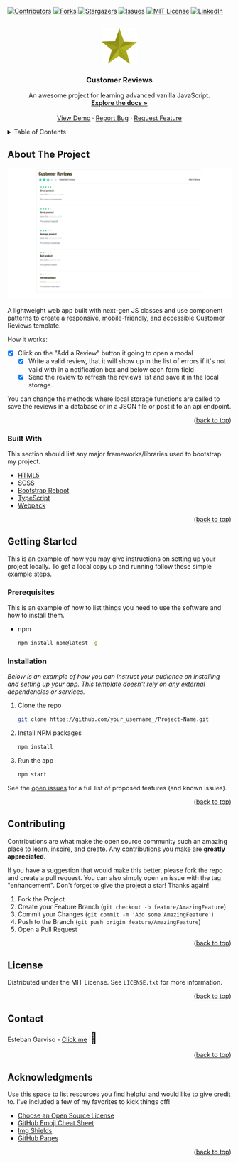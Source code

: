 <div id="top"></div>

<!-- PROJECT SHIELDS -->
<!--
*** I'm using markdown "reference style" links for readability.
*** Reference links are enclosed in brackets [ ] instead of parentheses ( ).
*** See the bottom of this document for the declaration of the reference variables
*** for contributors-url, forks-url, etc. This is an optional, concise syntax you may use.
*** https://www.markdownguide.org/basic-syntax/#reference-style-links
-->

[![Contributors][contributors-shield]][contributors-url]
[![Forks][forks-shield]][forks-url]
[![Stargazers][stars-shield]][stars-url]
[![Issues][issues-shield]][issues-url]
[![MIT License][license-shield]][license-url]
[![LinkedIn][linkedin-shield]][linkedin-url]

<!-- PROJECT LOGO -->
<br />
<div align="center">
  <a href="https://github.com/estebangarviso/CustomerReviewsVanillaJS">
    <img src="src/assets/img/favicon.svg" alt="Logo" width="80" height="80">
  </a>

  <h3 align="center">Customer Reviews</h3>

  <p align="center">
    An awesome project for learning advanced vanilla JavaScript.
    <br />
    <a href="https://github.com/estebangarviso/CustomerReviewsVanillaJS"><strong>Explore the docs »</strong></a>
    <br />
    <br />
    <a href="https://github.com/estebangarviso/CustomerReviewsVanillaJS">View Demo</a>
    ·
    <a href="https://github.com/estebangarviso/CustomerReviewsVanillaJS/issues">Report Bug</a>
    ·
    <a href="https://github.com/estebangarviso/CustomerReviewsVanillaJS/issues">Request Feature</a>
  </p>
</div>

<!-- TABLE OF CONTENTS -->
<details>
  <summary>Table of Contents</summary>
  <ol>
    <li>
      <a href="#about-the-project">About The Project</a>
      <ul>
        <li><a href="#built-with">Built With</a></li>
      </ul>
    </li>
    <li>
      <a href="#getting-started">Getting Started</a>
      <ul>
        <li><a href="#prerequisites">Prerequisites</a></li>
        <li><a href="#installation">Installation</a></li>
      </ul>
    </li>
    <li><a href="#contributing">Contributing</a></li>
    <li><a href="#license">License</a></li>
    <li><a href="#contact">Contact</a></li>
    <li><a href="#acknowledgments">Acknowledgments</a></li>
  </ol>
</details>

<!-- ABOUT THE PROJECT -->

## About The Project

[![Product Name Screen Shot][product-screenshot]](https://example.com)

A lightweight web app built with next-gen JS classes and use component patterns to create a responsive, mobile-friendly, and accessible Customer Reviews template.

How it works:

- [x] Click on the "Add a Review" button it going to open a modal
  - [x] Write a valid review, that it will show up in the list of errors if it's not valid with in a notification box and below each form field
  - [x] Send the review to refresh the reviews list and save it in the local storage.

You can change the methods where local storage functions are called to save the reviews in a database or in a JSON file or post it to an api endpoint.

<p align="right">(<a href="#top">back to top</a>)</p>

### Built With

This section should list any major frameworks/libraries used to bootstrap my project.

- [HTML5](https://www.w3.org/TR/html5/)
- [SCSS](https://sass-lang.com/)
- [Bootstrap Reboot](https://getbootstrap.com/docs/5.2/content/reboot/)
- [TypeScript](https://www.typescriptlang.org)
- [Webpack](https://webpack.js.org/)

<p align="right">(<a href="#top">back to top</a>)</p>

<!-- GETTING STARTED -->

## Getting Started

This is an example of how you may give instructions on setting up your project locally.
To get a local copy up and running follow these simple example steps.

### Prerequisites

This is an example of how to list things you need to use the software and how to install them.

- npm
  ```sh
  npm install npm@latest -g
  ```

### Installation

_Below is an example of how you can instruct your audience on installing and setting up your app. This template doesn't rely on any external dependencies or services._

1. Clone the repo
   ```sh
   git clone https://github.com/your_username_/Project-Name.git
   ```
2. Install NPM packages
   ```sh
   npm install
   ```
3. Run the app
   ```sh
   npm start
   ```

See the [open issues](https://github.com/estebangarviso/CustomerReviewsVanillaJS/issues) for a full list of proposed features (and known issues).

<p align="right">(<a href="#top">back to top</a>)</p>

<!-- CONTRIBUTING -->

## Contributing

Contributions are what make the open source community such an amazing place to learn, inspire, and create. Any contributions you make are **greatly appreciated**.

If you have a suggestion that would make this better, please fork the repo and create a pull request. You can also simply open an issue with the tag "enhancement".
Don't forget to give the project a star! Thanks again!

1. Fork the Project
2. Create your Feature Branch (`git checkout -b feature/AmazingFeature`)
3. Commit your Changes (`git commit -m 'Add some AmazingFeature'`)
4. Push to the Branch (`git push origin feature/AmazingFeature`)
5. Open a Pull Request

<p align="right">(<a href="#top">back to top</a>)</p>

<!-- LICENSE -->

## License

Distributed under the MIT License. See `LICENSE.txt` for more information.

<p align="right">(<a href="#top">back to top</a>)</p>

<!-- CONTACT -->

## Contact

Esteban Garviso - [Click me](https://github.com/estebangarviso)<span style="font-size:1.5rem"> 📇</span>

<p align="right">(<a href="#top">back to top</a>)</p>

<!-- ACKNOWLEDGMENTS -->

## Acknowledgments

Use this space to list resources you find helpful and would like to give credit to. I've included a few of my favorites to kick things off!

- [Choose an Open Source License](https://choosealicense.com)
- [GitHub Emoji Cheat Sheet](https://www.webpagefx.com/tools/emoji-cheat-sheet)
- [Img Shields](https://shields.io)
- [GitHub Pages](https://pages.github.com)

<p align="right">(<a href="#top">back to top</a>)</p>

<!-- MARKDOWN LINKS & IMAGES -->
<!-- https://www.markdownguide.org/basic-syntax/#reference-style-links -->

[contributors-shield]: https://img.shields.io/github/contributors/estebangarviso/CustomerReviewsVanillaJS.svg?style=for-the-badge
[contributors-url]: https://github.com/estebangarviso/CustomerReviewsVanillaJS/graphs/contributors
[forks-shield]: https://img.shields.io/github/forks/estebangarviso/CustomerReviewsVanillaJS.svg?style=for-the-badge
[forks-url]: https://github.com/estebangarviso/CustomerReviewsVanillaJS/network/members
[stars-shield]: https://img.shields.io/github/stars/estebangarviso/CustomerReviewsVanillaJS.svg?style=for-the-badge
[stars-url]: https://github.com/estebangarviso/CustomerReviewsVanillaJS/stargazers
[issues-shield]: https://img.shields.io/github/issues/estebangarviso/CustomerReviewsVanillaJS.svg?style=for-the-badge
[issues-url]: https://github.com/estebangarviso/CustomerReviewsVanillaJS/issues
[license-shield]: https://img.shields.io/github/license/estebangarviso/CustomerReviewsVanillaJS.svg?style=for-the-badge
[license-url]: https://github.com/estebangarviso/CustomerReviewsVanillaJS/blob/master/LICENSE.txt
[linkedin-shield]: https://img.shields.io/badge/-LinkedIn-black.svg?style=for-the-badge&logo=linkedin&colorB=555
[linkedin-url]: https://linkedin.com/in/estebangarviso
[product-screenshot]: src/assets/img/screenshot.png
